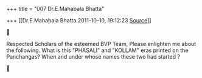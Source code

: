 +++
title = "007 Dr.E.Mahabala Bhatta"

+++
[[Dr.E.Mahabala Bhatta	2011-10-10, 19:12:23 [Source](https://groups.google.com/g/bvparishat/c/26mPya_eroo)]]





Respected Scholars of the esteemed BVP Team, Please enlighten me about the following. What is this "PHASALI" and "KOLLAM" eras printed on the Panchangas? When and under whose names these two had started ?



